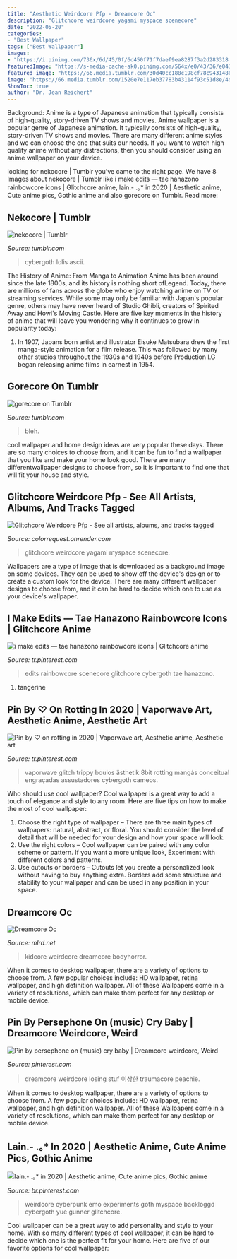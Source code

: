 ```yaml
---
title: "Aesthetic Weirdcore Pfp - Dreamcore Oc"
description: "Glitchcore weirdcore yagami myspace scenecore"
date: "2022-05-20"
categories:
- "Best Wallpaper"
tags: ["Best Wallpaper"]
images:
- "https://i.pinimg.com/736x/6d/45/0f/6d450f71f7daef9ea8287f3a2d283318.jpg"
featuredImage: "https://s-media-cache-ak0.pinimg.com/564x/e0/43/36/e043360b51a82165c3d059256a60d512.jpg"
featured_image: "https://66.media.tumblr.com/30d40cc188c198cf78c9431486a91aab/tumblr_ppaqnzznCG1uj7b67_540.jpg"
image: "https://66.media.tumblr.com/1520e7e117eb37783b43114f93c51d8e/4df7bd6296716e8b-17/s500x750/ffbe64227a18495f76d79c20e0f826587cd387dd.gifv"
ShowToc: true
author: "Dr. Jean Reichert"
---
```



Background: Anime is a type of Japanese animation that typically consists of high-quality, story-driven TV shows and movies.
Anime wallpaper is a popular genre of Japanese animation. It typically consists of high-quality, story-driven TV shows and movies. There are many different anime styles and we can choose the one that suits our needs. If you want to watch high quality anime without any distractions, then you should consider using an anime wallpaper on your device.

	

		
looking for nekocore | Tumblr you've came to the right page. We have 8 Images about nekocore | Tumblr like i make edits — tae hanazono rainbowcore icons | Glitchcore anime, lain.- .｡* in 2020 | Aesthetic anime, Cute anime pics, Gothic anime and also gorecore on Tumblr. Read more:
		
    
## Nekocore | Tumblr

<img loading=lazy src="https://66.media.tumblr.com/ebd99d0c1129fbc054f1f2d83dbe2632/eebe7994e4f5c97a-e1/s400x600/df60f1c7854060984f2c26cff617f444030c3ce9.jpg" onerror="this.onerror=null;this.src='https://tse3.mm.bing.net/th?id=OIP.APQZ46G1Dq5Mv8qKgD3jswAAAA&amp;pid=15.1';" alt="nekocore | Tumblr">

_Source: tumblr.com_

>cybergoth lolis ascii. 

	

The History of Anime: From Manga to Animation
Anime has been around since the late 1800s, and its history is nothing short ofLegend. Today, there are millions of fans across the globe who enjoy watching anime on TV or streaming services. While some may only be familiar with Japan's popular genre, others may have never heard of Studio Ghibli, creators of Spirited Away and Howl's Moving Castle. Here are five key moments in the history of anime that will leave you wondering why it continues to grow in popularity today:
1) In 1907, Japans born artist and illustrator Eisuke Matsubara drew the first manga-style animation for a film release. This was followed by many other studios throughout the 1930s and 1940s before Production I.G began releasing anime films in earnest in 1954.

    
## Gorecore On Tumblr

<img loading=lazy src="https://66.media.tumblr.com/30d40cc188c198cf78c9431486a91aab/tumblr_ppaqnzznCG1uj7b67_540.jpg" onerror="this.onerror=null;this.src='https://tse1.mm.bing.net/th?id=OIP.aHB9MjWRYI1bMTkWh9NxkwAAAA&amp;pid=15.1';" alt="gorecore on Tumblr">

_Source: tumblr.com_

>bleh. 

	

cool wallpaper and home design ideas are very popular these days. There are so many choices to choose from, and it can be fun to find a wallpaper that you like and make your home look good. There are many differentwallpaper designs to choose from, so it is important to find one that will fit your house and style.

    
## Glitchcore Weirdcore Pfp - See All Artists, Albums, And Tracks Tagged

<img loading=lazy src="https://i.pinimg.com/originals/1a/db/c3/1adbc36ae651b143435de0893c1c1ca2.jpg" onerror="this.onerror=null;this.src='https://tse1.mm.bing.net/th?id=OIP.hGM7Gw1k-W17lTyqGxInZQHaGn&amp;pid=15.1';" alt="Glitchcore Weirdcore Pfp - See all artists, albums, and tracks tagged">

_Source: colorrequest.onrender.com_

>glitchcore weirdcore yagami myspace scenecore. 

	

Wallpapers are a type of image that is downloaded as a background image on some devices. They can be used to show off the device's design or to create a custom look for the device. There are many different wallpaper designs to choose from, and it can be hard to decide which one to use as your device's wallpaper.

    
## I Make Edits — Tae Hanazono Rainbowcore Icons | Glitchcore Anime

<img loading=lazy src="https://i.pinimg.com/736x/cb/26/61/cb2661b242f4c4ef286ca42457c59635.jpg" onerror="this.onerror=null;this.src='https://tse3.mm.bing.net/th?id=OIP.Ag_XidcUg9S4KQ5Ami8WowHaHa&amp;pid=15.1';" alt="i make edits — tae hanazono rainbowcore icons | Glitchcore anime">

_Source: tr.pinterest.com_

>edits rainbowcore scenecore glitchcore cybergoth tae hanazono. 

	

1. tangerine 

    
## Pin By ♡ On Rotting In 2020 | Vaporwave Art, Aesthetic Anime, Aesthetic Art

<img loading=lazy src="https://i.pinimg.com/736x/6d/45/0f/6d450f71f7daef9ea8287f3a2d283318.jpg" onerror="this.onerror=null;this.src='https://tse4.mm.bing.net/th?id=OIP.3V5j9aKLPSR_Yfldd_ng_gHaIh&amp;pid=15.1';" alt="Pin by ♡ on rotting in 2020 | Vaporwave art, Aesthetic anime, Aesthetic art">

_Source: tr.pinterest.com_

>vaporwave glitch trippy boulos ästhetik 8bit rotting mangás conceitual engraçadas assustadores cybergoth cameos. 

	

Who should use cool wallpaper?
Cool wallpaper is a great way to add a touch of elegance and style to any room. Here are five tips on how to make the most of cool wallpaper: 
1) Choose the right type of wallpaper – There are three main types of wallpapers: natural, abstract, or floral. You should consider the level of detail that will be needed for your design and how your space will look. 
2) Use the right colors – Cool wallpaper can be paired with any color scheme or pattern. If you want a more unique look, Experiment with different colors and patterns. 
3) Use cutouts or borders – Cutouts let you create a personalized look without having to buy anything extra. Borders add some structure and stability to your wallpaper and can be used in any position in your space.

    
## Dreamcore Oc

<img loading=lazy src="https://66.media.tumblr.com/1520e7e117eb37783b43114f93c51d8e/4df7bd6296716e8b-17/s500x750/ffbe64227a18495f76d79c20e0f826587cd387dd.gifv" onerror="this.onerror=null;this.src='https://tse2.mm.bing.net/th?id=OIP.QV__T-jX-n36vUgd85-wzwHaJY&amp;pid=15.1';" alt="Dreamcore Oc">

_Source: mlrd.net_

>kidcore weirdcore dreamcore bodyhorror. 

	

When it comes to desktop wallpaper, there are a variety of options to choose from. A few popular choices include: HD wallpaper, retina wallpaper, and high definition wallpaper. All of these Wallpapers come in a variety of resolutions, which can make them perfect for any desktop or mobile device. 

    
## Pin By Persephone On (music) Cry Baby | Dreamcore Weirdcore, Weird

<img loading=lazy src="https://s-media-cache-ak0.pinimg.com/564x/e0/43/36/e043360b51a82165c3d059256a60d512.jpg" onerror="this.onerror=null;this.src='https://tse4.mm.bing.net/th?id=OIP.XmXJ_iJ0e-e5SwXMInFt2wHaFe&amp;pid=15.1';" alt="Pin by persephone on (music) cry baby | Dreamcore weirdcore, Weird">

_Source: pinterest.com_

>dreamcore weirdcore losing stuf 이상한 traumacore peachie. 

	

When it comes to desktop wallpaper, there are a variety of options to choose from. A few popular choices include: HD wallpaper, retina wallpaper, and high definition wallpaper. All of these Wallpapers come in a variety of resolutions, which can make them perfect for any desktop or mobile device. 

    
## Lain.- .｡* In 2020 | Aesthetic Anime, Cute Anime Pics, Gothic Anime

<img loading=lazy src="https://i.pinimg.com/originals/4b/0f/e0/4b0fe0bfe3282f0b96e2c8b21c6f9ce9.jpg" onerror="this.onerror=null;this.src='https://tse4.mm.bing.net/th?id=OIP.1t1moqoGxH2OhzeX0NYafgHaHa&amp;pid=15.1';" alt="lain.- .｡* in 2020 | Aesthetic anime, Cute anime pics, Gothic anime">

_Source: br.pinterest.com_

>weirdcore cyberpunk emo experiments goth myspace backloggd cybergoth yue gunner glitchcore. 

	

Cool wallpaper can be a great way to add personality and style to your home. With so many different types of cool wallpaper, it can be hard to decide which one is the perfect fit for your home. Here are five of our favorite options for cool wallpaper: 

